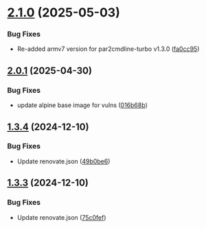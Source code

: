 # [2.1.0](https://github.com/telnetdoogie/docker-par2cmdline/compare/v2.0.1...v2.1.0) (2025-05-03)


### Bug Fixes

* Re-added armv7 version for par2cmdline-turbo v1.3.0 ([fa0cc95](https://github.com/telnetdoogie/docker-par2cmdline/commit/fa0cc9578c7dbec080ec5d2010526f03b75823db))



## [2.0.1](https://github.com/telnetdoogie/docker-par2cmdline/compare/v2.0.0...v2.0.1) (2025-04-30)


### Bug Fixes

* update alpine base image for vulns ([016b68b](https://github.com/telnetdoogie/docker-par2cmdline/commit/016b68bc1d77caad18b6b760d9b6a4ef0bffefd6))



## [1.3.4](https://github.com/telnetdoogie/docker-par2cmdline/compare/v1.3.3...v1.3.4) (2024-12-10)


### Bug Fixes

* Update renovate.json ([49b0be6](https://github.com/telnetdoogie/docker-par2cmdline/commit/49b0be62a1463eb1f47fc99197d9e316e086bd01))



## [1.3.3](https://github.com/telnetdoogie/docker-par2cmdline/compare/v1.3.2...v1.3.3) (2024-12-10)


### Bug Fixes

* Update renovate.json ([75c0fef](https://github.com/telnetdoogie/docker-par2cmdline/commit/75c0fef663b39da4a00cd0472b160095fb169357))



